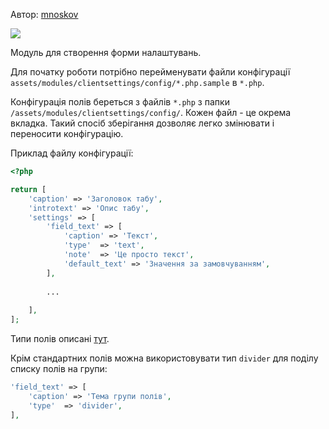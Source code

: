 Автор: <a href="https://github.com/mnoskov/clientsettings">mnoskov</a>

<img src="https://img.shields.io/badge/PHP-%3E=5.6-green.svg?php=5.6">

Модуль для створення форми налаштувань.

Для початку роботи потрібно перейменувати файли конфігурації `assets/modules/clientsettings/config/*.php.sample` в `*.php`.

Конфігурація полів береться з файлів `*.php` з папки `/assets/modules/clientsettings/config/`. Кожен файл - це окрема вкладка. Такий спосіб зберігання дозволяє легко змінювати і переносити конфігурацію.

Приклад файлу конфігурації:
```php
<?php

return [
    'caption' => 'Заголовок табу',
    'introtext' => 'Опис табу',
    'settings' => [
        'field_text' => [
            'caption' => 'Текст',
            'type'  => 'text',
            'note'  => 'Це просто текст',
            'default_text' => 'Значення за замовчуванням',
        ],
        
        ...
        
    ],
];
```

Типи полів описані <a href="/info/terminology-2/chto_takoe_parametr.html">тут</a>.

Крім стандартних полів можна використовувати тип `divider` для поділу списку полів на групи:
```php
'field_text' => [
    'caption' => 'Тема групи полів',
    'type'  => 'divider',
],
```

